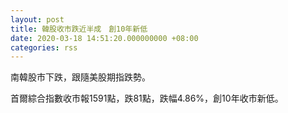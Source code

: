 ```yaml
---
layout: post
title: 韓股收市跌近半成　創10年新低
date: 2020-03-18 14:51:20.000000000 +08:00
categories: rss
---
```


南韓股市下跌，跟隨美股期指跌勢。

首爾綜合指數收市報1591點，跌81點，跌幅4.86%，創10年收市新低。
